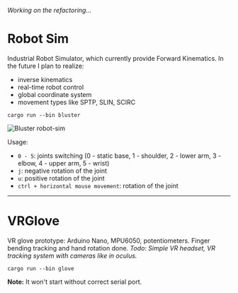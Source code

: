 _Working on the refactoring..._

# Robot Sim
Industrial Robot Simulator, which currently provide Forward Kinematics. In the future I plan to realize:
* inverse kinematics
* real-time robot control
* global coordinate system
* movement types like SPTP, SLIN, SCIRC

```
cargo run --bin bluster
```

![Bluster robot-sim](/images/bluster.gif "Bluster")

Usage:
- `0 - 5`: joints switching (0 - static base, 1 - shoulder, 2 - lower arm, 3 - elbow, 4 - upper arm, 5 - wrist)
- `j`: negative rotation of the joint
- `u`: positive rotation of the joint
- `ctrl + horizontal mouse movement`: rotation of the joint

***
# VRGlove
VR glove prototype: Arduino Nano, MPU6050, potentiometers. Finger bending tracking and hand rotation done.
_Todo: Simple VR headset, VR tracking system with cameras like in oculus._

```
cargo run --bin glove
```
**Note:** It won't start without correct serial port.